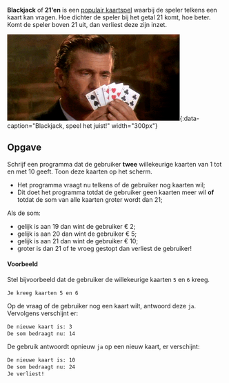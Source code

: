 **Blackjack** of **21'en** is een <a href="https://nl.wikipedia.org/wiki/Eenentwintigen" target="_blank">populair kaartspel</a> waarbij de speler telkens een kaart kan vragen. Hoe dichter de speler bij het getal 21 komt, hoe beter. Komt de speler boven 21 uit, dan verliest deze zijn inzet.

![Blackjack, speel het juist!](media/blackjack.gif "Blackjack, speel het juist!"){:data-caption="Blackjack, speel het juist!" width="300px"}

## Opgave

Schrijf een programma dat de gebruiker **twee** willekeurige kaarten van 1 tot en met 10 geeft. Toon deze kaarten op het scherm.

* Het programma vraagt nu telkens of de gebruiker nog kaarten wil; 
* Dit doet het programma totdat de gebruiker geen kaarten meer wil **of** totdat de som van alle kaarten groter wordt dan 21;

Als de som:
* gelijk is aan 19 dan wint de gebruiker € 2;
* gelijk is aan 20 dan wint de gebruiker € 5;
* gelijk is aan 21 dan wint de gebruiker € 10;
* groter is dan 21 of te vroeg gestopt dan verliest de gebruiker!

#### Voorbeeld
Stel bijvoorbeeld dat de gebruiker de willekeurige kaarten `5` en `6` kreeg.

```
Je kreeg kaarten 5 en 6
```

Op de vraag of de gebruiker nog een kaart wilt, antwoord deze `ja`. Vervolgens verschijnt er:

```
De nieuwe kaart is: 3
De som bedraagt nu: 14
```

De gebruik antwoordt opnieuw `ja` op een nieuw kaart, er verschijnt:

```
De nieuwe kaart is: 10
De som bedraagt nu: 24
Je verliest!
```

